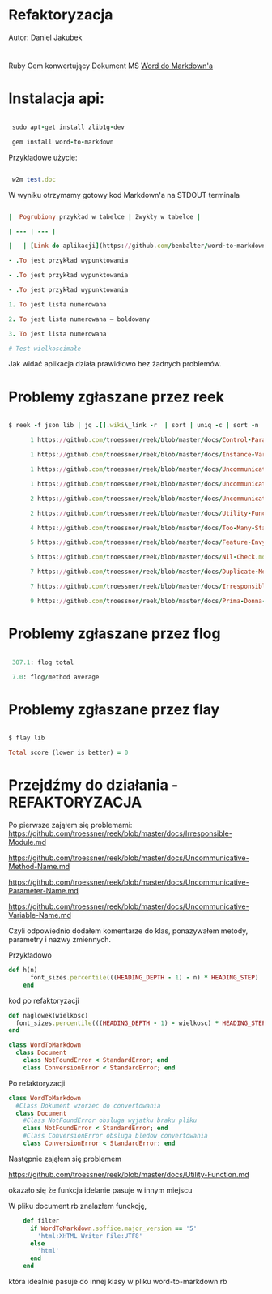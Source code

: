 # Refaktoryzacja

Autor: Daniel Jakubek

#

Ruby Gem konwertujący Dokument MS [Word do Markdown'a](https://github.com/benbalter/word-to-markdown)

# Instalacja api:

```ruby

 sudo apt-get install zlib1g-dev

 gem install word-to-markdown

```

Przykładowe użycie:

```ruby

 w2m test.doc

```

W wyniku otrzymamy gotowy kod Markdown'a na STDOUT terminala

```ruby

|  Pogrubiony przykład w tabelce | Zwykły w tabelce |

| --- | --- |

|   | [Link do aplikacji](https://github.com/benbalter/word-to-markdown) |

- .To jest przykład wypunktowania

- .To jest przykład wypunktowania

- .To jest przykład wypunktowania

1. To jest lista numerowana

2. To jest lista numerowana – boldowany

3. To jest lista numerowana

# Test wielkoscimałe

```

Jak widać aplikacja działa prawidłowo bez żadnych problemów.

#

# Problemy zgłaszane przez reek

```ruby

$ reek -f json lib | jq .[].wiki\_link -r  | sort | uniq -c | sort -n

      1 https://github.com/troessner/reek/blob/master/docs/Control-Parameter.md

      1 https://github.com/troessner/reek/blob/master/docs/Instance-Variable-Assumption.md

      1 https://github.com/troessner/reek/blob/master/docs/Uncommunicative-Method-Name.md

      1 https://github.com/troessner/reek/blob/master/docs/Uncommunicative-Parameter-Name.md

      2 https://github.com/troessner/reek/blob/master/docs/Uncommunicative-Variable-Name.md

      2 https://github.com/troessner/reek/blob/master/docs/Utility-Function.md

      4 https://github.com/troessner/reek/blob/master/docs/Too-Many-Statements.md

      5 https://github.com/troessner/reek/blob/master/docs/Feature-Envy.md

      5 https://github.com/troessner/reek/blob/master/docs/Nil-Check.md

      7 https://github.com/troessner/reek/blob/master/docs/Duplicate-Method-Call.md

      7 https://github.com/troessner/reek/blob/master/docs/Irresponsible-Module.md

      9 https://github.com/troessner/reek/blob/master/docs/Prima-Donna-Method.md

```

# Problemy zgłaszane przez flog

```ruby

 307.1: flog total

 7.0: flog/method average

```

# Problemy zgłaszane przez flay

```ruby

$ flay lib

Total score (lower is better) = 0

```


# Przejdźmy do działania - REFAKTORYZACJA

Po pierwsze zająłem się problemami:
https://github.com/troessner/reek/blob/master/docs/Irresponsible-Module.md

https://github.com/troessner/reek/blob/master/docs/Uncommunicative-Method-Name.md

https://github.com/troessner/reek/blob/master/docs/Uncommunicative-Parameter-Name.md

https://github.com/troessner/reek/blob/master/docs/Uncommunicative-Variable-Name.md

Czyli odpowiednio dodałem komentarze do klas, ponazywałem metody, parametry i nazwy zmiennych.

Przykładowo

```ruby
def h(n)
      font_sizes.percentile(((HEADING_DEPTH - 1) - n) * HEADING_STEP)
    end
```
kod po refaktoryzacji

```ruby
def naglowek(wielkosc)
  font_sizes.percentile(((HEADING_DEPTH - 1) - wielkosc) * HEADING_STEP)
end

```

```ruby
class WordToMarkdown
  class Document
    class NotFoundError < StandardError; end
    class ConversionError < StandardError; end
```
Po refaktoryzacji

```ruby
class WordToMarkdown
  #Class Dokument wzorzec do convertowania
  class Document
    #Class NotFoundError obsluga wyjatku braku pliku
    class NotFoundError < StandardError; end
    #Class ConversionError obsluga bledow convertowania
    class ConversionError < StandardError; end

```

Następnie zająłem się problemem

https://github.com/troessner/reek/blob/master/docs/Utility-Function.md

okazało się że funkcja idelanie pasuje w innym miejscu 

W pliku document.rb znalazłem funckcję,

```ruby
    def filter
      if WordToMarkdown.soffice.major_version == '5'
        'html:XHTML Writer File:UTF8'
      else
        'html'
      end
    end
```

 która idealnie pasuje do innej klasy w pliku word-to-markdown.rb


